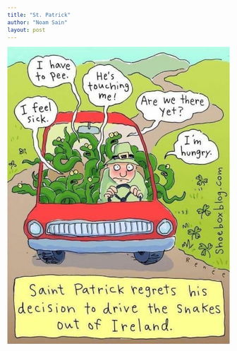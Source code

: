 ```yaml
---
title: "St. Patrick"
author: "Noam Sain"
layout: post
---
```


![St. Patrick](/assets/2021/2021-03-st-patrick.jpg "St. Patrick")
